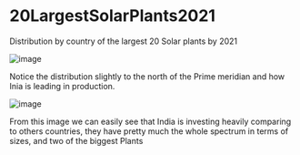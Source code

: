 # 20LargestSolarPlants2021
Distribution by country of the largest 20 Solar plants by 2021

![image](https://user-images.githubusercontent.com/81306499/143096935-92b56c2b-ab9c-4300-9efb-bb4578d1eda4.png)

Notice the distribution slightly to the north of the Prime meridian and how Inia is leading in production.


![image](https://user-images.githubusercontent.com/81306499/143097185-a00323e6-9cbf-4262-82e9-837fff32dab1.png)


From this image we can easily see that India is investing heavily comparing to others countries, they have pretty much the whole spectrum in terms of sizes, and two of the biggest Plants
